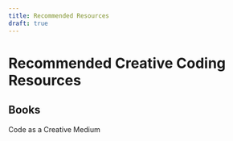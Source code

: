 ```yaml
---
title: Recommended Resources
draft: true
---
```

# Recommended Creative Coding Resources

## Books

Code as a Creative Medium

